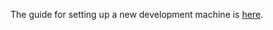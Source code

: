 The guide for setting up a new development machine is [here](https://santisbon.github.io/reference/).
